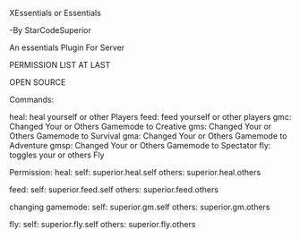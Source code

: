 XEssentials or Essentials

-By StarCodeSuperior

An essentials Plugin For Server

PERMISSION LIST AT LAST

OPEN SOURCE

Commands:

heal: heal yourself or other Players
feed: feed yourself or other players
gmc: Changed Your or Others Gamemode to Creative
gms: Changed Your or Others Gamemode to Survival
gma: Changed Your or Others Gamemode to Adventure
gmsp: Changed Your or Others Gamemode to Spectator
fly: toggles your or others Fly


Permission:
heal: 
  self:  superior.heal.self
  others: superior.heal.others
  
feed: 
  self:  superior.feed.self
  others: superior.feed.others
  
changing gamemode:
  self: superior.gm.self
  others: superior.gm.others
  
fly:
  self: superior.fly.self
  others: superior.fly.others
